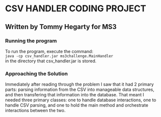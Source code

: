 # CSV HANDLER CODING PROJECT

## Written by Tommy Hegarty for MS3

### Running the program

To run the program, execute the command:  
`java -cp csv_handler.jar ms3challenge.MainHandler`  
in the directory that csv_handler.jar is stored.

### Approaching the Solution

Immediately after reading through the problem I saw that it had 2 primary parts: parsing information from the CSV into manageable data structures, and then transfering that information into the database. That meant I needed three primary classes: one to handle database interactions, one to handle CSV parsing, and one to hold the main method and orchestrate interactions between the two.